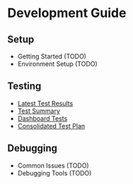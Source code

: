 # Development Guide

## Setup
- Getting Started (TODO)
- Environment Setup (TODO)

## Testing
- [Latest Test Results](testing/test-results-latest.md)
- [Test Summary](testing/test-summary.md)
- [Dashboard Tests](testing/dashboard-tests.md)
- [Consolidated Test Plan](testing/consolidated-test-plan.md)

## Debugging
- Common Issues (TODO)
- Debugging Tools (TODO)
